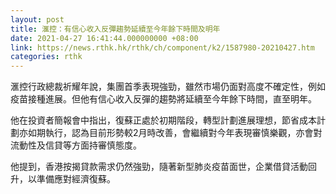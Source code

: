 ```yaml
---
layout: post
title: 滙控：有信心收入反彈趨勢延續至今年餘下時間及明年
date: 2021-04-27 16:41:44.000000000 +08:00
link: https://news.rthk.hk/rthk/ch/component/k2/1587980-20210427.htm
categories: rthk
---
```


滙控行政總裁祈耀年說，集團首季表現強勁，雖然市場仍面對高度不確定性，例如疫苗接種進展。但他有信心收入反彈的趨勢將延續至今年餘下時間，直至明年。

他在投資者簡報會中指出，復蘇正處於初期階段，轉型計劃進展理想，節省成本計劃亦如期執行，認為目前形勢較2月時改善，會繼續對今年表現審慎樂觀，亦會對流動性及信貸等方面持審慎態度。

他提到，香港按揭貸款需求仍然強勁，隨著新型肺炎疫苗面世，企業借貸活動回升，以準備應對經濟復蘇。
